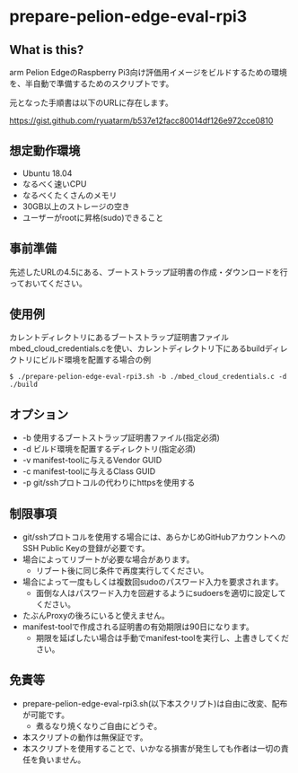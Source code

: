 # prepare-pelion-edge-eval-rpi3

## What is this?

arm Pelion EdgeのRaspberry Pi3向け評価用イメージをビルドするための環境を、半自動で準備するためのスクリプトです。

元となった手順書は以下のURLに存在します。

https://gist.github.com/ryuatarm/b537e12facc80014df126e972cce0810

## 想定動作環境

- Ubuntu 18.04
- なるべく速いCPU
- なるべくたくさんのメモリ
- 30GB以上のストレージの空き
- ユーザーがrootに昇格(sudo)できること

## 事前準備

先述したURLの4.5にある、ブートストラップ証明書の作成・ダウンロードを行っておいてください。

## 使用例

カレントディレクトリにあるブートストラップ証明書ファイルmbed_cloud_credentials.cを使い、カレントディレクトリ下にあるbuildディレクトリにビルド環境を配置する場合の例

    $ ./prepare-pelion-edge-eval-rpi3.sh -b ./mbed_cloud_credentials.c -d ./build

## オプション

- -b 使用するブートストラップ証明書ファイル(指定必須)
- -d ビルド環境を配置するディレクトリ(指定必須)
- -v manifest-toolに与えるVendor GUID
- -c manifest-toolに与えるClass GUID
- -p git/sshプロトコルの代わりにhttpsを使用する

## 制限事項

- git/sshプロトコルを使用する場合には、あらかじめGitHubアカウントへのSSH Public Keyの登録が必要です。
- 場合によってリブートが必要な場合があります。
  - リブート後に同じ条件で再度実行してください。
- 場合によって一度もしくは複数回sudoのパスワード入力を要求されます。
  - 面倒な人はパスワード入力を回避するようにsudoersを適切に設定してください。
- たぶんProxyの後ろにいると使えません。
- manifest-toolで作成される証明書の有効期限は90日になります。
  - 期限を延ばしたい場合は手動でmanifest-toolを実行し、上書きしてください。

## 免責等

- prepare-pelion-edge-eval-rpi3.sh(以下本スクリプト)は自由に改変、配布が可能です。
  - 煮るなり焼くなりご自由にどうぞ。
- 本スクリプトの動作は無保証です。
- 本スクリプトを使用することで、いかなる損害が発生しても作者は一切の責任を負いません。

